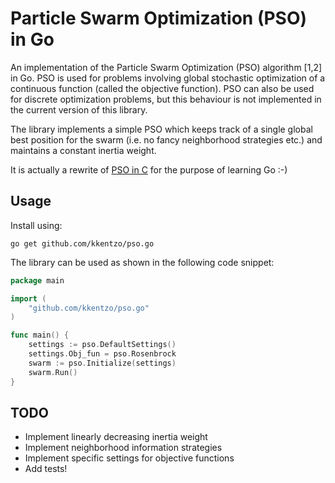 Particle Swarm Optimization (PSO) in Go
===

An implementation of the Particle Swarm Optimization (PSO) algorithm
[1,2] in Go. PSO is used for problems involving global stochastic
optimization of a continuous function (called the objective
function). PSO can also be used for discrete optimization problems,
but this behaviour is not implemented in the current version of this
library.

The library implements a simple PSO which keeps track of a single
global best position for the swarm (i.e. no fancy neighborhood
strategies etc.) and maintains a constant inertia weight.

It is actually a rewrite of [PSO in C](https://github.com/kkentzo/pso)
for the purpose of learning Go :-)

## Usage

Install using:

```
go get github.com/kkentzo/pso.go
```

The library can be used as shown in the following code snippet:

```go
package main

import (
    "github.com/kkentzo/pso.go"
)

func main() {
    settings := pso.DefaultSettings()
    settings.Obj_fun = pso.Rosenbrock
    swarm := pso.Initialize(settings)
    swarm.Run()
}
```

## TODO

- Implement linearly decreasing inertia weight
- Implement neighborhood information strategies
- Implement specific settings for objective functions
- Add tests!
